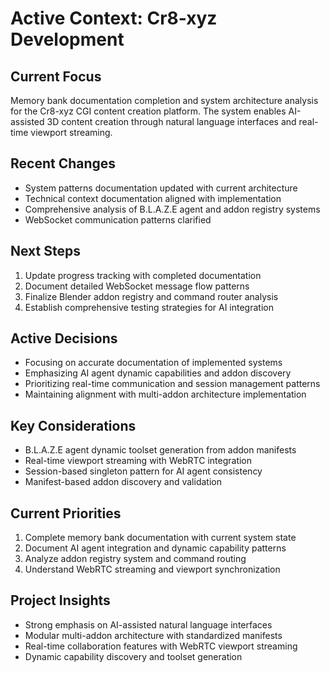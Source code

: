 # Active Context: Cr8-xyz Development

## Current Focus

Memory bank documentation completion and system architecture analysis for the Cr8-xyz CGI content creation platform. The system enables AI-assisted 3D content creation through natural language interfaces and real-time viewport streaming.

## Recent Changes

- System patterns documentation updated with current architecture
- Technical context documentation aligned with implementation
- Comprehensive analysis of B.L.A.Z.E agent and addon registry systems
- WebSocket communication patterns clarified

## Next Steps

1. Update progress tracking with completed documentation
2. Document detailed WebSocket message flow patterns
3. Finalize Blender addon registry and command router analysis
4. Establish comprehensive testing strategies for AI integration

## Active Decisions

- Focusing on accurate documentation of implemented systems
- Emphasizing AI agent dynamic capabilities and addon discovery
- Prioritizing real-time communication and session management patterns
- Maintaining alignment with multi-addon architecture implementation

## Key Considerations

- B.L.A.Z.E agent dynamic toolset generation from addon manifests
- Real-time viewport streaming with WebRTC integration
- Session-based singleton pattern for AI agent consistency
- Manifest-based addon discovery and validation

## Current Priorities

1. Complete memory bank documentation with current system state
2. Document AI agent integration and dynamic capability patterns
3. Analyze addon registry system and command routing
4. Understand WebRTC streaming and viewport synchronization

## Project Insights

- Strong emphasis on AI-assisted natural language interfaces
- Modular multi-addon architecture with standardized manifests
- Real-time collaboration features with WebRTC viewport streaming
- Dynamic capability discovery and toolset generation
